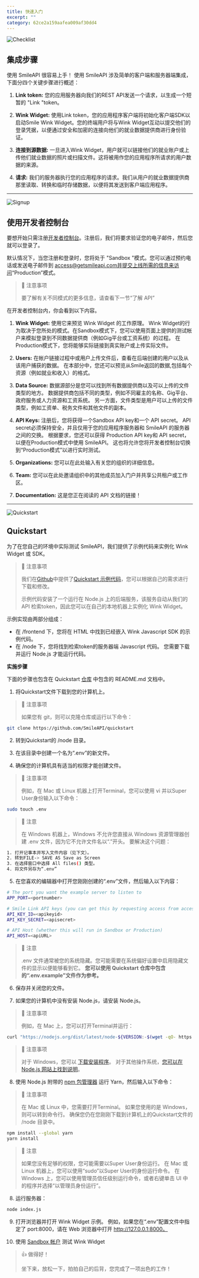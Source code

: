 ```yaml
---
title: 快速入门  
excerpt: ""  
category: 62ce2a159aafea009af30dd4
---
```




<!-- focus: false -->
![Checklist](https://img.icons8.com/ios/50/000000/checklist--v1.png)

## 集成步骤
使用 SmileAPI 很容易上手！ 使用 SmileAPI 涉及简单的客户端和服务器端集成，下面分四个关键步骤进行概述：
1. **Link token:** 您的应用服务器向我们的REST API发送一个请求，以生成一个短暂的 "Link "token。

2. **Wink Widget:** 使用Link token，您的应用程序客户端将初始化客户端SDK以启动Smile Wink Widget。您的终端用户将与Wink Widget互动以提交他们的登录凭据，以便通过安全和加密的连接向他们的就业数据提供商进行身份验证。

3. **连接到源数据:** 一旦进入Wink Widget，用户就可以链接他们的就业账户或上传他们就业数据的照片或扫描文件。这将被用作您的应用程序所请求的用户数据的来源。

4. **请求:** 我们的服务器执行您的应用程序的请求。我们从用户的就业数据提供商那里读取、转换和临时存储数据，以便将其发送到客户端应用程序。

<!--
5. **Webhooks (coming soon):** Webhooks can also be delivered to your server in cases where data will be processed asynchrounously. Messages via webhook will be sent whenever data becomes available or is updated. Your server can then fetch the data from our REST API.
-->

---
<!-- focus: false -->
![Signup](https://img.icons8.com/ios-filled/50/000000/sign-up.png)

## 使用开发者控制台
要想开始只需注册[开发者控制台](https://portal.getsmileapi.com)。注册后，我们将要求验证您的电子邮件，然后您就可以登录了。

默认情况下，当您注册和登录时，您将处于 "Sandbox "模式。您可以通过预约电话或发送电子邮件到 access@getsmileapi.com并提交上线所需的信息来访问“Production”模式。

> 📘 注意事项
> 
> 要了解有关不同模式的更多信息，请查看下一节“了解 API”

在开发者控制台内，你会看到以下内容。

1. **Wink Widget:** 使用它来预览 Wink Widget 的工作原理。 Wink Widget的行为取决于您所处的模式。在Sandbox模式下，您可以使用页面上提供的测试帐户来模拟登录到不同数据提供商（例如Gig平台或工资系统）的过程。 在Production模式下，您将能够实际链接到真实账户或上传实际文件。

2. **Users:** 在帐户链接过程中或用户上传文件后，查看在后端创建的用户以及从该用户捕获的数据。 在本部分中，您还可以预览从Smile返回的数据,包括每个资源（例如就业和收入）的格式。

3. **Data Source:** 数据源部分是您可以找到所有数据提供商以及可以上传的文件类型的地方。 数据提供商包括不同的类型，例如不同雇主的名称、Gig平台、政府服务或人力资源和工资系统。 另一方面，文件类型是用户可以上传的文件类型，例如工资单、税务文件和其他文件的副本。

4. **API Keys:** 注册后，您将获得一个Sandbox API key和一个 API secret。 API secret必须保持安全，并且仅用于您的应用程序服务器和 SmileAPI 的服务器之间的交换。 根据要求，您还可以获得 Production API key和 API secret，以便在Production模式中使用 SmileAPI。 这也将允许您将开发者控制台切换到“Production模式”以进行实时测试。

5. **Organizations:** 您可以在此处输入有关您的组织的详细信息。

6. **Team:** 您可以在此处邀请组织中的其他成员加入门户并共享公共租户或工作区。

7. **Documentation:** 这是您正在阅读的 API 文档的链接！



---
<!-- focus: false -->
![Quickstart](https://img.icons8.com/ios/50/000000/speed.png)

## Quickstart 

为了在您自己的环境中实际测试 SmileAPI，我们提供了示例代码来实例化 Wink Widget 或 SDK。
> 📘 注意事项
> 
> 我们在[Github](https://github.com/SmileAPI)中提供了[Quickstart 示例代码](https://github.com/SmileAPI/quickstart)，您可以根据自己的需求进行下载和修改。
>
>示例代码安装了一个运行在 Node.js 上的后端服务，该服务自动从我们的 API 检索token，因此您可以在自己的本地机器上实例化 Wink Widget。

>
示例实现由两部分组成：
* 在 /frontend 下，您将在 HTML 中找到已经嵌入 Wink Javascript SDK 的示例代码。
* 在 /node 下，您将找到检索token的服务器端 Javascript 代码。 您需要下载并运行 Node.js 才能运行代码。

**实施步骤**

下面的步骤也包含在 Quickstart [仓库](https://github.com/SmileAPI/quickstart) 中包含的 README.md 文档中。
1. 将Quickstart文件下载到您的计算机上。

> 📘 注意事项
>
> 如果您有 git，则可以克隆仓库或运行以下命令：

```bash
git clone https://github.com/SmileAPI/quickstart
```

 2. 转到Quickstart的 /node 目录。
 
 3. 在该目录中创建一个名为“.env”的新文件。
 
 4. 确保您的计算机具有适当的权限才能创建文件。
 
> 📘 注意事项
>  
> 例如，在 Mac 或 Linux 机器上打开Terminal，您可以使用 vi 并以Super User身份输入以下命令：
```bash
sudo touch .env
```

> 🚧 注意
>  
> 在 Windows 机器上，Windows 不允许您直接从 Windows 资源管理器创建 .env 文件，因为它不允许文件名以“.”开头。 要解决这个问题：
```bash
1. 打开记事本并写入文件内容（见下文）。
2. 转到FILE-> SAVE AS Save as Screen
3. 在选择窗口中选择 All files() 类型。
4. 将文件另存为“.env”
```

5. 在您喜欢的编辑器中打开您刚刚创建的“.env”文件，然后输入以下内容：
```bash
# The port you want the example server to listen to
APP_PORT=<portnumber>

# Smile Link API keys (you can get this by requesting access from access@getsmileapi.com)
API_KEY_ID=<apikeyid>
API_KEY_SECRET=<apisecret>

# API Host (whether this will run in Sandbox or Production)
API_HOST=<apiURL>
```

> 🚧 注意
> 
> .env 文件通常被您的系统隐藏。您可能需要在系统偏好设置中启用隐藏文件的显示以便能够看到它。 **您可以使用 Quickstart 仓库中包含的“.env.example”文件作为参考。**

6. 保存并关闭您的文件。

7. 如果您的计算机中没有安装 Node.js，请安装 Node.js。

> 📘 注意事项
>
> 例如，在 Mac 上，您可以打开Terminal并运行：
```bash
curl "https://nodejs.org/dist/latest/node-${VERSION:-$(wget -qO- https://nodejs.org/dist/latest/ | sed -nE 's|.*>node-(.*)\.pkg</a>.*|\1|p')}.pkg" > "$HOME/Downloads/node-latest.pkg" && sudo installer -store -pkg "$HOME/Downloads/node-latest.pkg" -target "/"
```

> 📘 注意事项
>
> 对于 Windows，您可以 [下载安装程序](https://nodejs.org/en/#home-downloadhead)。
> 对于其他操作系统，[您可以在 Node.js 网站上找到说明](https://nodejs.org/en/download/package-manager/#macos)。

8. 使用 Node.js 附带的 [npm 包管理器](https://www.npmjs.com/) 运行 Yarn，然后输入以下命令：

> 📘 注意事项
>
> 在 Mac 或 Linux 中，您需要打开Terminal。 如果您使用的是 Windows，则可以转到命令行。 确保您仍在您刚刚下载到计算机上的Quickstart文件的 /node 目录中。

```bash
npm install --global yarn
yarn install
```

> 🚧 注意
>
> 如果您没有足够的权限，您可能需要以Super User身份运行。 在 Mac 或 Linux 机器上，您可以使用“sudo”以Super User的身份运行命令。 在 Windows 上，您可以使用管理员信任级别运行命令，或者右键单击 UI 中的程序并选择“以管理员身份运行”。
8. 运行服务器：
```bash
node index.js
```

9. 打开浏览器并打开 Wink Widget 示例。 例如，如果您在“.env”配置文件中指定了 port:8000，请在 Web 浏览器中打开 http://127.0.0.1:8000。
 
10. 使用 [Sandbox 帐户](ref:getting-user-data#testing-in-sandbox) 测试 Wink Widget
 
> 👍 做得好！
>
> 坐下来，放松一下，拍拍自己的后背，您完成了一项出色的工作！